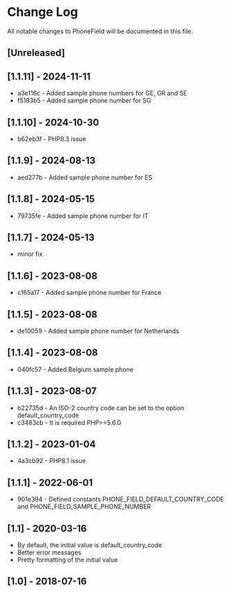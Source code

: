 # Change Log
All notable changes to PhoneField will be documented in this file.

## [Unreleased]

## [1.1.11] - 2024-11-11

* a3e116c - Added sample phone numbers for GE, GR and SE
* f5183b5 - Added sample phone number for SG

## [1.1.10] - 2024-10-30

* b62eb3f - PHP8.3 issue

## [1.1.9] - 2024-08-13

* aed277b - Added sample phone number for ES

## [1.1.8] - 2024-05-15

* 79735fe - Added sample phone number for IT

## [1.1.7] - 2024-05-13

* minor fix

## [1.1.6] - 2023-08-08

* c165a17 - Added sample phone number for France

## [1.1.5] - 2023-08-08

* de10059 - Added sample phone number for Netherlands

## [1.1.4] - 2023-08-08

* 040fc57 - Added Belgium sample phone

## [1.1.3] - 2023-08-07

* b22735d - An ISO-2 country code can be set to the option default_country_code
* c3483cb - It is required PHP>=5.6.0

## [1.1.2] - 2023-01-04

* 4a3cb92 - PHP8.1 issue

## [1.1.1] - 2022-06-01

* 901e394 - Defined constants PHONE_FIELD_DEFAULT_COUNTRY_CODE and PHONE_FIELD_SAMPLE_PHONE_NUMBER

## [1.1] - 2020-03-16

- By default, the initial value is default_country_code
- Better error messages
- Pretty formatting of the initial value

## [1.0] - 2018-07-16

